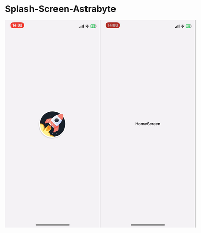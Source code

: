 # Splash-Screen-Astrabyte
<div style="display: flex;">
  <img src="1.jpeg" style="width: 300px; height: auto;"/>
 <img src="2.jpeg" style="width: 300px; height: auto;"/>
</div>
 
